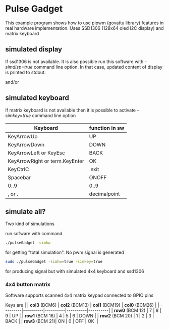 # Pulse Gadget

This example program shows how to use pipwm (govattu library) features in real hardware implementation.
Uses SSD1306 (128x64 oled I2C display) and matrix keyboard



## simulated display
If ssd1306 is not available.
It is also possible run this software with
*-simdisp=true* command line option. In that case, updated content of display is printed to stdout.

and/or

## simulated keyboard
If matrix keyboard is not available then it is possible to activate
*-simkey=true* command line option

| Keyboard                       | function in sw |
|--------------------------------|----------------|
| KeyArrowUp                     | UP             |
| KeyArrowDown                   | DOWN           |
| KeyArrowLeft or KeyEsc         | BACK           |
| KeyArrowRight or term.KeyEnter | OK             |
| KeyCtrlC                       | exit           |
| Spacebar                       | ONOFF          |
| 0..9                           | 0..9           |
| , or .                         | decimalpoint   |

## simulate all?

Two kind of simulations

run sofware with command

```sh
./pulseGadget -simhw
```
for getting "total simulation". No pwm signal is generated

```sh
sudo ./pulseGadget -simhw=true -simkey=true
```
for producing signal but with simulated 4x4 keyboard and ssd1306




### 4x4 button matrix ###
Software supports scanned 4x4 matrix keypad connected to GPIO pins


Keys are
|          | **col3** (BCM6) | **col2** (BCM13) | **col1** (BCM19) | **col0** (BCM26) |
|----------|----------|----------|----------|----------|
| **row0** (BCM 12) |    7     |     8    |    9     |    UP    |
| **row1** (BCM 16) |    4     |     5    |    6     |    DOWN    |
| **row2** (BCM 20) |    1     |     2    |    3     |    BACK    |
| **row3** (BCM 21)|    ON    |     0    |    OFF   |    OK    |
